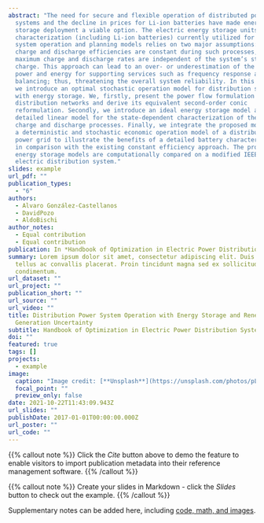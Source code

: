 ```yaml
---
abstract: "The need for secure and flexible operation of distributed power
  systems and the decline in prices for Li-ion batteries have made energy
  storage deployment a viable option. The electric energy storage units’
  characterization (including Li-ion batteries) currently utilized for power
  system operation and planning models relies on two major assumptions: the
  charge and discharge efficiencies are constant during such processes, and the
  maximum charge and discharge rates are independent of the system’s state of
  charge. This approach can lead to an over- or underestimation of the available
  power and energy for supporting services such as frequency response and load
  balancing; thus, threatening the overall system reliability. In this chapter,
  we introduce an optimal stochastic operation model for distribution systems
  with energy storage. We, firstly, present the power flow formulation for
  distribution networks and derive its equivalent second-order conic
  reformulation. Secondly, we introduce an ideal energy storage model and a new
  detailed linear model for the state-dependent characterization of the unit’s
  charge and discharge processes. Finally, we integrate the proposed model into
  a deterministic and stochastic economic operation model of a distribution
  power grid to illustrate the benefits of a detailed battery characterization,
  in comparison with the existing constant efficiency approach. The proposed
  energy storage models are computationally compared on a modified IEEE 33-bus
  electric distribution system."
slides: example
url_pdf: ""
publication_types:
  - "6"
authors:
  - Alvaro González-Castellanos
  - DavidPozo
  - AldoBischi
author_notes:
  - Equal contribution
  - Equal contribution
publication: In *Handbook of Optimization in Electric Power Distribution Systems*
summary: Lorem ipsum dolor sit amet, consectetur adipiscing elit. Duis posuere
  tellus ac convallis placerat. Proin tincidunt magna sed ex sollicitudin
  condimentum.
url_dataset: ""
url_project: ""
publication_short: ""
url_source: ""
url_video: ""
title: Distribution Power System Operation with Energy Storage and Renewable
  Generation Uncertainty
subtitle: Handbook of Optimization in Electric Power Distribution Systems
doi: ""
featured: true
tags: []
projects:
  - example
image:
  caption: "Image credit: [**Unsplash**](https://unsplash.com/photos/pLCdAaMFLTE)"
  focal_point: ""
  preview_only: false
date: 2021-10-22T11:43:09.943Z
url_slides: ""
publishDate: 2017-01-01T00:00:00.000Z
url_poster: ""
url_code: ""
---
```


{{% callout note %}}
Click the *Cite* button above to demo the feature to enable visitors to import publication metadata into their reference management software.
{{% /callout %}}

{{% callout note %}}
Create your slides in Markdown - click the *Slides* button to check out the example.
{{% /callout %}}

Supplementary notes can be added here, including [code, math, and images](https://wowchemy.com/docs/writing-markdown-latex/).

